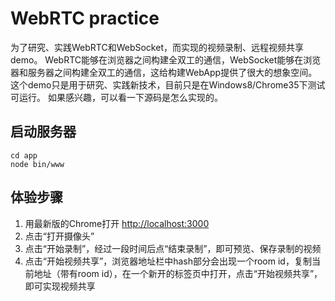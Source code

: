 # WebRTC practice

为了研究、实践WebRTC和WebSocket，而实现的视频录制、远程视频共享demo。
WebRTC能够在浏览器之间构建全双工的通信，WebSocket能够在浏览器和服务器之间构建全双工的通信，这给构建WebApp提供了很大的想象空间。
这个demo只是用于研究、实践新技术，目前只是在Windows8/Chrome35下测试可运行。
如果感兴趣，可以看一下源码是怎么实现的。

## 启动服务器

```
cd app
node bin/www
```

## 体验步骤

1. 用最新版的Chrome打开 [http://localhost:3000](http://localhost:3000)
2. 点击“打开摄像头”
3. 点击“开始录制”，经过一段时间后点“结束录制”，即可预览、保存录制的视频
4. 点击“开始视频共享”，浏览器地址栏中hash部分会出现一个room id，复制当前地址（带有room id），在一个新开的标签页中打开，点击“开始视频共享”，即可实现视频共享
